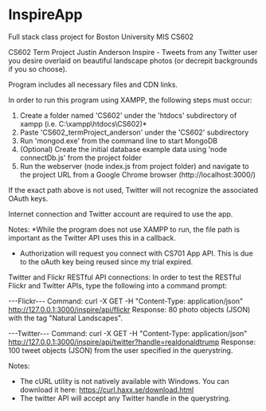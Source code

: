# InspireApp
Full stack class project for Boston University MIS CS602

CS602 Term Project
Justin Anderson
Inspire -
Tweets from any Twitter user you desire overlaid on beautiful landscape photos (or decrepit backgrounds if you so choose).

Program includes all necessary files and CDN links.

In order to run this program using XAMPP, the following steps must occur:
1. Create a folder named 'CS602' under the 'htdocs' subdirectory of xampp (i.e. C:\xampp\htdocs\CS602)*
2. Paste 'CS602_termProject_anderson' under the 'CS602' subdirectory
3. Run 'mongod.exe' from the command line to start MongoDB
4. (Optional) Create the initial database example data using 'node connectDb.js' from the project folder
5. Run the webserver (node index.js from project folder) and navigate to the project URL from a Google Chrome browser (http://localhost:3000/)

If the exact path above is not used, Twitter will not recognize the associated OAuth keys.

Internet connection and Twitter account are required to use the app.

Notes:
*While the program does not use XAMPP to run, the file path is important as the Twitter API uses this in a callback.
- Authorization will request you connect with CS701 App API. This is due to the oAuth key being reused since my trial expired.

Twitter and Flickr RESTful API connections:
In order to test the RESTful Flickr and Twitter APIs, type the following into a command prompt:

---Flickr--- 
Command:
curl -X GET -H "Content-Type: application/json" http://127.0.0.1:3000/inspire/api/flickr
Response:
80 photo objects (JSON) with the tag "Natural Landscapes". 

---Twitter---
Command: 
curl -X GET -H "Content-Type: application/json" http://127.0.0.1:3000/inspire/api/twitter?handle=realdonaldtrump
Response:
100 tweet objects (JSON) from the user specified in the querystring.

Notes: 
- The cURL utility is not natively available with Windows. You can download it here: https://curl.haxx.se/download.html
- The twitter API will accept any Twitter handle in the querystring.

